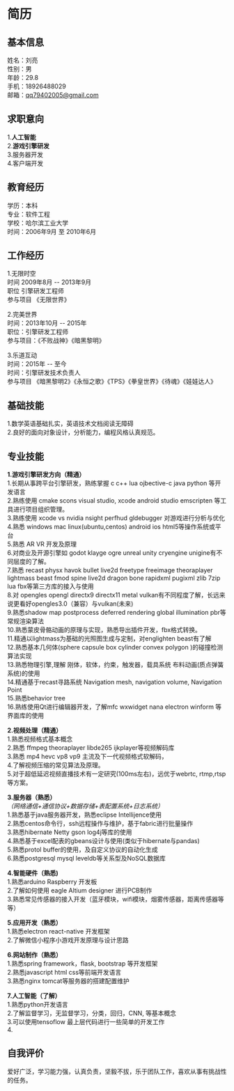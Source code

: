 # 简历

## 基本信息
姓名：刘亮   
性别：男   
年龄：29.8  
手机：18926488029  
邮箱：qq79402005@gmail.com  

## 求职意向
1.**人工智能**   
2.**游戏引擎研发**  
3.服务器开发   
4.客户端开发     

## 教育经历
学历：本科  
专业：软件工程  
学校：哈尔滨工业大学  
时间：2006年9月 至 2010年6月

## 工作经历
1.无限时空  
时间 2009年8月 -- 2013年9月  
职位 引擎研发工程师  
参与项目 《无限世界》  

2.完美世界  
时间：2013年10月 -- 2015年  
职位：引擎研发工程师  
参与项目：《不败战神》《暗黑黎明》  

3.乐道互动  
时间：2015年 -- 至今  
时间：引擎研发技术负责人  
参与项目 《暗黑黎明2》《永恒之歌》《TPS》《拳皇世界》《待魂》《娃娃达人》  

## 基础技能
1.数学英语基础扎实，英语技术文档阅读无障碍  
2.良好的面向对象设计，分析能力，编程风格认真规范。

## 专业技能

**1.游戏引擎研发方向（精通）**  
1.长期从事跨平台引擎研发，熟练掌握 c c++ lua ojbective-c java python 等开发语言    
2.熟练使用 cmake scons visual studio, xcode android studio emscripten 等工具进行项目组织管理。   
3.熟练使用 xcode vs nvidia nsight perfhud gldebugger 对游戏进行分析与优化  
4.熟悉 windows mac linux(ubuntu,centos) android ios html5等操作系统或平台  
5.熟悉 AR VR 开发及原理  
6.对商业及开源引擎如 godot klayge ogre unreal unity cryengine unigine有不同层度的了解。   
7.熟悉 recast physx havok bullet live2d freetype freeimage theoraplayer lightmass beast fmod spine live2d dragon bone rapidxml pugixml zlib 7zip lua fbx等第三方库的接入与使用   
8.对 opengles opengl directx9 directx11 metal vulkan有不同程度了解，长远来说更看好opengles3.0（兼容）与vulkan(未来)   
9.熟悉shadow map postprocess deferred rendering global illumination pbr等常规渲染算法   
10.熟悉蒙皮骨骼动画的原理与实现，熟悉导出插件开发，fbx格式转换。   
11.精通以lightmass为基础的光照图生成与定制，对englighten beast有了解  
12.熟悉基本几何体(sphere capsule box cylinder convex polygon )的碰撞检测算法实现    
13.熟悉物理引擎,理解 刚体，软体，约束，触发器，载具系统 布料动画(质点弹簧系统)的使用    
14.精通基于recast寻路系统 Navigation mesh, navigation volume, Navigation Point    
15.熟悉behavior tree    
16.熟练使用Qt进行编辑器开发，了解mfc wxwidget nana electron winform 等界面库的使用

**2.视频处理（精通）**    
1.熟悉视频格式基本概念   
2.熟悉 ffmpeg theoraplayer libde265 ijkplayer等视频解码库   
3.熟悉 mp4 hevc vp8 vp9 主流及下一代视频格式软解码，   
4.了解视频压缩的常见算法及原理。    
5.对于超低延迟视频直播技术有一定研究(100ms左右)，远优于webrtc, rtmp,rtsp等方案。

**3.服务器（熟悉）**  
_（网络通信+通信协议+数据存储+表配置系统+日志系统）_   
1.熟悉基于java服务器开发，熟悉eclipse Intellijence使用   
2.熟悉centos命令行，ssh远程操作与维护，基于fabric进行批量操作   
3.熟悉hibernate Netty gson log4j等库的使用   
4.熟悉基于excel配表的gbeans设计与使用(类似于hibernate与pandas)  
5.熟悉protol buffer的使用，及自定义协议的自动化生成   
6.熟悉postgresql mysql leveldb等关系型及NoSQL数据库   


**4.智能硬件（熟悉)**   
1.熟悉arduino Raspberry 开发板   
2.了解如何使用 eagle Altium designer 进行PCB制作   
3.熟悉常见传感器的接入开发（蓝牙模块，wifi模块，烟雾传感器，距离传感器等等）

**5.应用开发（熟悉）**  
1.熟悉electron react-native 开发框架   
2.了解微信小程序小游戏开发原理与设计思路   

**6.网站制作（熟悉）**   
1.熟悉spring framework，flask, bootstrap 等开发框架  
2.熟悉javascript html css等前端开发语言   
3.熟悉nginx tomcat等服务器的搭建配置维护

**7.人工智能（了解）**  
1.熟悉python开发语言   
2.了解监督学习，无监督学习，分类，回归，CNN, 等基本概念   
3.可以使用tensoflow 最上层代码进行一些简单的开发工作   
4.


## 自我评价
爱好广泛，学习能力强，认真负责，坚毅不拔，乐于团队工作，喜欢从事有挑战性的任务。
